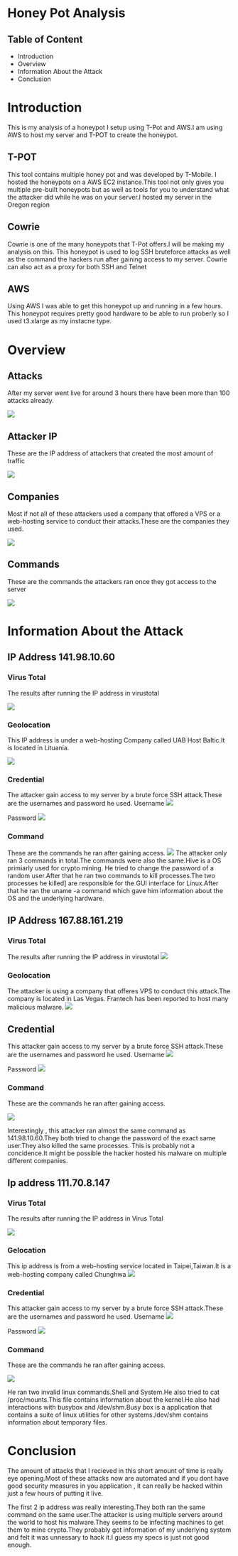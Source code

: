 # Honey Pot Analysis

## Table of Content
- Introduction
- Overview
- Information About the Attack
- Conclusion 


# Introduction
This is my analysis of a honeypot I setup using T-Pot and AWS.I am using AWS to host my server
and T-POT to create the honeypot.

## T-POT 
This tool contains multiple honey pot and was developed by T-Mobile.
I hosted the honeypots on a AWS EC2 instance.This tool not only gives you multiple pre-built honeypots but as 
well as tools for you to understand what the attacker did while he was on your server.I hosted my server 
in the Oregon region

## Cowrie
Cowrie is one of the many honeypots that T-Pot offers.I will be making my analysis on this.
This honeypot is used to log SSH bruteforce attacks as well as the command the hackers run after gaining access to my server.
Cowrie can also act as a proxy for both SSH and Telnet


## AWS 
Using AWS I was able to get this honeypot up and running in a few hours. This honeypot requires pretty good hardware to
be able to run proberly so I used t3.xlarge as my instacne type.

# Overview

## Attacks
After my server went live for around 3 hours there have been more than 100 attacks already.

![](Screenshot_2021-10-21_12-43-22.png)

## Attacker IP
These are the IP address of attackers that created the most amount of traffic

![](ip_addr.png)

## Companies
Most if not all of these attackers used a company that offered a VPS or a web-hosting service to conduct their
attacks.These are the companies they used.

![](Screenshot_2021-10-21_12-45-00.png)

## Commands
These are the commands the attackers ran once they got access to the server

![](command.png)

# Information About the Attack

## IP Address 141.98.10.60
### Virus Total
The results after running the IP address in virustotal

![](141scan.png)

### Geolocation
This IP address is under a web-hosting Company called UAB Host Baltic.It is located in Lituania.

![](lithuania.png)

### Credential
The attacker gain access to my server by a brute force SSH attack.These are the usernames and password he used.
Username
![](141user.png)

Password
![](141pass.png)

### Command
These are the commands he ran after gaining access.
![](141commands.png)
The attacker only ran 3 commands in total.The commands were also the same.Hive is a OS primiarly used for crypto mining.
He tried to change the password of a random user.After that he ran two commands to kill processes.The two processes he killed]
are responsible for the GUI interface for Linux.After that he ran the uname -a command which gave him information about the 
OS and the underlying hardware.


## IP Address 167.88.161.219
### Virus Total
The results after running the IP address in virustotal 
![](167scan.png)



### Geolocation
The attacker is using a company that offeres VPS to conduct this attack.The company is located in Las Vegas.
Frantech has been reported to host many malicious malware.
![](frantech.png)


## Credential
This attacker gain access to my server by a brute force SSH attack.These are the usernames and password he used.
Username
![](167user.png)


Password
![](167pass.png)

### Command
These are the commands he ran after gaining access.

![](167command.png)

Interestingly , this attacker ran almost the same command as 141.98.10.60.They both tried to change the password
of the exact same user.They also killed the same processes.
This is probably not a concidence.It might be possible the hacker hosted his malware on multiple different
companies.


## Ip address 111.70.8.147
### Virus Total
The results after running the IP address in Virus Total

![](111scan.png)

### Gelocation
This ip address is from a web-hosting service located in Taipei,Taiwan.It is a web-hosting company called
Chunghwa
![](111info.png)


### Credential 
This attacker gain access to my server by a brute force SSH attack.These are the usernames and password he used.
Username
![](111user.png)


Password
![](111pass.png)

### Command
These are the commands he ran after gaining access.

![](111command.png)

He ran two invalid linux commands.Shell and System.He also tried to cat /proc/mounts.This file contains information 
about the kernel.He also had interactions with busybox and /dev/shm.Busy box is a application that contains a 
suite of linux utilities for other systems./dev/shm contains information about temporary files.


# Conclusion 

The amount of attacks that I recieved in this short amount of time is really eye opening.Most of these
attacks now are automated and if you dont have good security measures in you application , it can really 
be hacked within just a few hours of putting it live.

The first 2 ip address was really interesting.They both ran the same command on the same user.The attacker is
using multiple servers around the world to host his malware.They seems to be infecting machines to get them to
mine crypto.They probably got information of my underlying system and felt it was unnessary to hack it.I guess
my specs is just not good enough.









